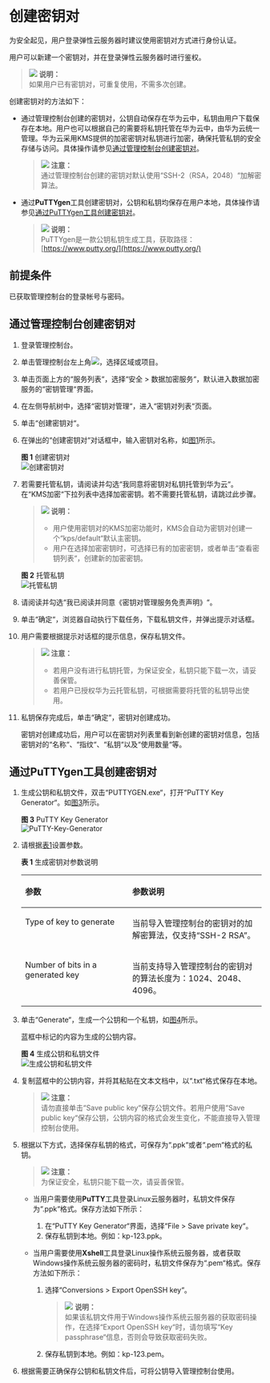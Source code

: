 # 创建密钥对<a name="dew_01_0034"></a>

为安全起见，用户登录弹性云服务器时建议使用密钥对方式进行身份认证。

用户可以新建一个密钥对，并在登录弹性云服务器时进行鉴权。

>![](public_sys-resources/icon-note.gif) **说明：**   
>如果用户已有密钥对，可重复使用，不需多次创建。  

创建密钥对的方法如下：

-   通过管理控制台创建的密钥对，公钥自动保存在华为云中，私钥由用户下载保存在本地。用户也可以根据自己的需要将私钥托管在华为云中，由华为云统一管理。华为云采用KMS提供的加密密钥对私钥进行加密，确保托管私钥的安全存储与访问。具体操作请参见[通过管理控制台创建密钥对](#section5800650145317)。

    >![](public_sys-resources/icon-notice.gif) **注意：**   
    >通过管理控制台创建的密钥对默认使用“SSH-2（RSA，2048）“加解密算法。  

-   通过**PuTTYgen**工具创建密钥对，公钥和私钥均保存在用户本地，具体操作请参见[通过PuTTYgen工具创建密钥对](#section3621887515920)。

    >![](public_sys-resources/icon-note.gif) **说明：**   
    >PuTTYgen是一款公钥私钥生成工具，获取路径：[https://www.putty.org/](https://www.putty.org/)  


## 前提条件<a name="section34043767145155"></a>

已获取管理控制台的登录帐号与密码。

## 通过管理控制台创建密钥对<a name="section5800650145317"></a>

1.  登录管理控制台。
2.  单击管理控制台左上角![](figures/icon_region.png)，选择区域或项目。
3.  单击页面上方的“服务列表“，选择“安全  \>  数据加密服务“，默认进入数据加密服务的“密钥管理“界面。
4.  在左侧导航树中，选择“密钥对管理“，进入“密钥对列表“页面。
5.  单击“创建密钥对“。
6.  在弹出的“创建密钥对“对话框中，输入密钥对名称，如[图1](#fig18001801152230)所示。

    **图 1**  创建密钥对<a name="fig18001801152230"></a>  
    ![](figures/创建密钥对.png "创建密钥对")

7.  若需要托管私钥，请阅读并勾选“我同意将密钥对私钥托管到华为云“。在“KMS加密“下拉列表中选择加密密钥。若不需要托管私钥，请跳过此步骤。

    >![](public_sys-resources/icon-note.gif) **说明：**   
    >-   用户使用密钥对的KMS加密功能时，KMS会自动为密钥对创建一个“kps/default“默认主密钥。  
    >-   用户在选择加密密钥时，可选择已有的加密密钥，或者单击“查看密钥列表“，创建新的加密密钥。  

    **图 2**  托管私钥<a name="fig1022869976"></a>  
    ![](figures/托管私钥.png "托管私钥")

8.  请阅读并勾选“我已阅读并同意《密钥对管理服务免责声明》“。
9.  单击“确定“，浏览器自动执行下载任务，下载私钥文件，并弹出提示对话框。
10. 用户需要根据提示对话框的提示信息，保存私钥文件。

    >![](public_sys-resources/icon-notice.gif) **注意：**   
    >-   若用户没有进行私钥托管，为保证安全，私钥只能下载一次，请妥善保管。  
    >-   若用户已授权华为云托管私钥，可根据需要将托管的私钥导出使用。  

11. 私钥保存完成后，单击“确定“，密钥对创建成功。

    密钥对创建成功后，用户可以在密钥对列表里看到新创建的密钥对信息，包括密钥对的“名称“、“指纹“、“私钥“以及“使用数量“等。


## 通过PuTTYgen工具创建密钥对<a name="section3621887515920"></a>

1.  生成公钥和私钥文件，双击“PUTTYGEN.exe“，打开“PuTTY Key Generator“。如[图3](#fig1028212177)所示。

    **图 3**  PuTTY Key Generator<a name="fig1028212177"></a>  
    ![](figures/PuTTY-Key-Generator.png "PuTTY-Key-Generator")

2.  请根据[表1](#table11561163013229)设置参数。

    **表 1**  生成密钥对参数说明

    <a name="table11561163013229"></a>
    <table><thead align="left"><tr id="row145601630192220"><th class="cellrowborder" valign="top" width="44.554455445544555%" id="mcps1.2.3.1.1"><p id="p8560630102218"><a name="p8560630102218"></a><a name="p8560630102218"></a>参数</p>
    </th>
    <th class="cellrowborder" valign="top" width="55.44554455445545%" id="mcps1.2.3.1.2"><p id="p55605307225"><a name="p55605307225"></a><a name="p55605307225"></a>参数说明</p>
    </th>
    </tr>
    </thead>
    <tbody><tr id="row156133019224"><td class="cellrowborder" valign="top" width="44.554455445544555%" headers="mcps1.2.3.1.1 "><p id="p05601430152217"><a name="p05601430152217"></a><a name="p05601430152217"></a>Type of key to generate</p>
    </td>
    <td class="cellrowborder" valign="top" width="55.44554455445545%" headers="mcps1.2.3.1.2 "><p id="p75614303222"><a name="p75614303222"></a><a name="p75614303222"></a>当前导入管理控制台的密钥对的加解密算法，仅支持<span class="parmvalue" id="parmvalue5560133012221"><a name="parmvalue5560133012221"></a><a name="parmvalue5560133012221"></a>“SSH-2 RSA”</span>。</p>
    </td>
    </tr>
    <tr id="row6561230202210"><td class="cellrowborder" valign="top" width="44.554455445544555%" headers="mcps1.2.3.1.1 "><p id="p1856113303223"><a name="p1856113303223"></a><a name="p1856113303223"></a>Number of bits in a generated key</p>
    </td>
    <td class="cellrowborder" valign="top" width="55.44554455445545%" headers="mcps1.2.3.1.2 "><p id="p1356133052219"><a name="p1356133052219"></a><a name="p1356133052219"></a>当前支持导入管理控制台的密钥对的算法长度为：1024、2048、4096。</p>
    </td>
    </tr>
    </tbody>
    </table>

3.  单击“Generate“，生成一个公钥和一个私钥，如[图4](#fig1513010103413)所示。

    蓝框中标记的内容为生成的公钥内容。

    **图 4**  生成公钥和私钥文件<a name="fig1513010103413"></a>  
    ![](figures/生成公钥和私钥文件.png "生成公钥和私钥文件")

4.  复制蓝框中的公钥内容，并将其粘贴在文本文档中，以“.txt“格式保存在本地。

    >![](public_sys-resources/icon-notice.gif) **注意：**   
    >请勿直接单击“Save public key“保存公钥文件。若用户使用“Save public key“保存公钥，公钥内容的格式会发生变化，不能直接导入管理控制台使用。  

5.  根据以下方式，选择保存私钥的格式，可保存为“.ppk“或者“.pem“格式的私钥。

    >![](public_sys-resources/icon-notice.gif) **注意：**   
    >为保证安全，私钥只能下载一次，请妥善保管。  

    -   当用户需要使用**PuTTY**工具登录Linux云服务器时，私钥文件保存为“.ppk“格式。保存方法如下所示：
        1.  在“PuTTY Key Generator“界面，选择“File \> Save private key“。
        2.  保存私钥到本地。例如：kp-123.ppk。

    -   当用户需要使用**Xshell**工具登录Linux操作系统云服务器，或者获取Windows操作系统云服务器的密码时，私钥文件保存为“.pem“格式。保存方法如下所示：
        1.  选择“Conversions \> Export OpenSSH key“。

            >![](public_sys-resources/icon-note.gif) **说明：**   
            >如果该私钥文件用于Windows操作系统云服务器的获取密码操作，在选择“Export OpenSSH key“时，请勿填写“Key passphrase“信息，否则会导致获取密码失败。  

        2.  保存私钥到本地。例如：kp-123.pem。


6.  根据需要正确保存公钥和私钥文件后，可将公钥导入管理控制台使用。

